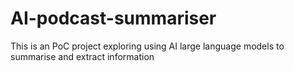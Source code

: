 # AI-podcast-summariser
This is an PoC project exploring using AI large language models to summarise and extract information
